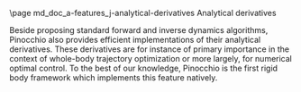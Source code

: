 \page md_doc_a-features_j-analytical-derivatives Analytical derivatives

Beside proposing standard forward and inverse dynamics algorithms, Pinocchio
also provides efficient implementations of their analytical derivatives. These
derivatives are for instance of primary importance in the context of whole-body
trajectory optimization or more largely, for numerical optimal control. To the
best of our knowledge, Pinocchio is the first rigid body framework which
implements this feature natively.
